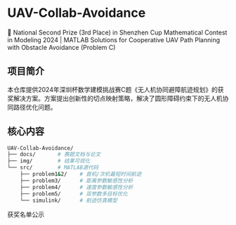 # UAV-Collab-Avoidance  
🥉 National Second Prize (3rd Place) in Shenzhen Cup Mathematical Contest in Modeling 2024 | MATLAB Solutions for Cooperative UAV Path Planning with Obstacle Avoidance (Problem C)

## 项目简介
本仓库提供2024年深圳杯数学建模挑战赛C题《无人机协同避障航迹规划》的获奖解决方案。方案提出创新性的切点映射策略，解决了圆形障碍约束下的无人机协同路径优化问题。

## 核心内容
```bash
UAV-Collab-Avoidance/
├── docs/       # 赛题文档与论文
├── img/        # 结果可视化
└── src/        # MATLAB源代码
    ├── problem1&2/    # 首机/次机最短时间航迹
    ├── problem3/      # 距离参数敏感性分析
    ├── problem4/      # 速度参数敏感性分析
    ├── problem5/      # 双参数多目标优化
    └── simulink/      # 航迹仿真模型
```

获奖名单公示
